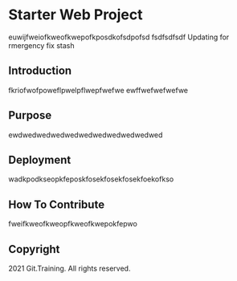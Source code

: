 # Starter Web Project
euwijfweiofkweofkwepofkposdkofsdpofsd
fsdfsdfsdf
Updating for rmergency fix stash

## Introduction
fkriofwofpoweflpwelpflwepfwefwe
ewffwefwefwefwe

## Purpose
ewdwedwedwedwedwedwedwedwedwedwed

## Deployment
wadkpodkseopkfeposkfosekfosekfosekfoekofkso

## How To Contribute

fweifkweofkweopfkweofkwepokfepwo

## Copyright

2021 Git.Training. All rights reserved.